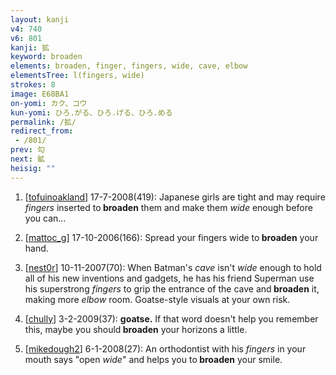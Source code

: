 ```yaml
---
layout: kanji
v4: 740
v6: 801
kanji: 拡
keyword: broaden
elements: broaden, finger, fingers, wide, cave, elbow
elementsTree: l(fingers, wide)
strokes: 8
image: E68BA1
on-yomi: カク、コウ
kun-yomi: ひろ.がる、ひろ.げる、ひろ.める
permalink: /拡/
redirect_from:
 - /801/
prev: 勾
next: 鉱
heisig: ""
---
```


1) [<a href="http://kanji.koohii.com/profile/tofuinoakland">tofuinoakland</a>] 17-7-2008(419): Japanese girls are tight and may require <em>fingers</em> inserted to<strong> broaden</strong> them and make them <em>wide</em> enough before you can...

2) [<a href="http://kanji.koohii.com/profile/mattoc_g">mattoc_g</a>] 17-10-2006(166): Spread your fingers wide to<strong> broaden</strong> your hand.

3) [<a href="http://kanji.koohii.com/profile/nest0r">nest0r</a>] 10-11-2007(70): When Batman&#039;s <em>cave</em> isn&#039;t <em>wide</em> enough to hold all of his new inventions and gadgets, he has his friend Superman use his superstrong <em>fingers</em> to grip the entrance of the cave and<strong> broaden</strong> it, making more <em>elbow</em> room. Goatse-style visuals at your own risk.

4) [<a href="http://kanji.koohii.com/profile/chully">chully</a>] 3-2-2009(37): <strong>goatse.</strong> If that word doesn&#039;t help you remember this, maybe you should<strong> broaden</strong> your horizons a little.

5) [<a href="http://kanji.koohii.com/profile/mikedough2">mikedough2</a>] 6-1-2008(27): An orthodontist with his <em>fingers</em> in your mouth says &quot;open <em>wide</em>&quot; and helps you to<strong> broaden</strong> your smile.

